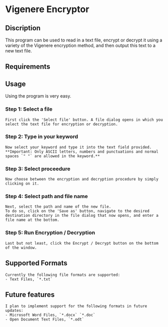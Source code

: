 # Vigenere Encryptor
## Discription
This program can be used to read in a text file, encrypt or decrypt it using a variety of the Vigenere encryption method, and then output this text to a new text file.

## Requirements
## Usage
Using the program is very easy. 
### Step 1: Select a file
    First click the 'Select file' button. A file dialog opens in which you select the text file for encryption or decryption.
### Step 2: Type in your keyword
    Now select your keyword and type it into the text field provided.
    **Important: Only ASCII letters, numbers and punctuations and normal spaces `" "` are allowed in the keyword.**
### Step 3: Select proceedure
    Now choose between the encryption and decryption procedure by simply clicking on it.
### Step 4: Select path and file name
    Next, select the path and name of the new file. 
    To do so, click on the 'Save as' button, navigate to the desired destination directory in the file dialog that now opens, and enter a file name at the bottom.
### Step 5: Run Encryption / Decryption
    Last but not least, click the Encrypt / Decrypt button on the bottom of the window.

## Supported Formats
    Currently the following file formats are supported:
    - Text Files, `*.txt`


## Future features
    I plan to implement support for the following formats in future updates:
    - Microsoft Word Files, `*.docx` `*.doc`
    - Open Document Text Files, `*.odt`
